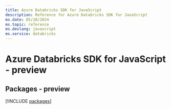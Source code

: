 ```yaml
---
title: Azure Databricks SDK for JavaScript
description: Reference for Azure Databricks SDK for JavaScript
ms.date: 05/28/2024
ms.topic: reference
ms.devlang: javascript
ms.service: databricks
---
```

# Azure Databricks SDK for JavaScript - preview
## Packages - preview
[!INCLUDE [packages](databricks-index.md)]